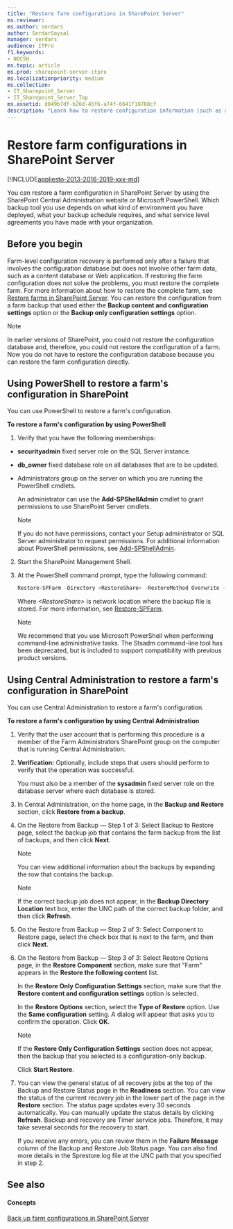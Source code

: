 ```yaml
---
title: "Restore farm configurations in SharePoint Server"
ms.reviewer: 
ms.author: serdars
author: SerdarSoysal
manager: serdars
audience: ITPro
f1.keywords:
- NOCSH
ms.topic: article
ms.prod: sharepoint-server-itpro
ms.localizationpriority: medium
ms.collection:
- IT_Sharepoint_Server
- IT_Sharepoint_Server_Top
ms.assetid: d849b7df-b26d-45f6-a74f-6641f18788cf
description: "Learn how to restore configuration information (such as antivirus, IRM, outbound email, and some customizations) for SharePoint Server."
---
```


# Restore farm configurations in SharePoint Server

[!INCLUDE[appliesto-2013-2016-2019-xxx-md](../includes/appliesto-2013-2016-2019-xxx-md.md)]
  
You can restore a farm configuration in SharePoint Server by using the SharePoint Central Administration website or Microsoft PowerShell. Which backup tool you use depends on what kind of environment you have deployed, what your backup schedule requires, and what service level agreements you have made with your organization.
  
    
## Before you begin
<a name="begin"> </a>

Farm-level configuration recovery is performed only after a failure that involves the configuration database but does not involve other farm data, such as a content database or Web application. If restoring the farm configuration does not solve the problems, you must restore the complete farm. For more information about how to restore the complete farm, see [Restore farms in SharePoint Server](restore-a-farm.md). You can restore the configuration from a farm backup that used either the **Backup content and configuration settings** option or the **Backup only configuration settings** option. 
  
> [!NOTE]
> In earlier versions of SharePoint, you could not restore the configuration database and, therefore, you could not restore the configuration of a farm. Now you do not have to restore the configuration database because you can restore the farm configuration directly. 
  
## Using PowerShell to restore a farm's configuration in SharePoint
<a name="proc1"> </a>

You can use PowerShell to restore a farm's configuration.
  
 **To restore a farm's configuration by using PowerShell**
  
1. Verify that you have the following memberships:
    
  - **securityadmin** fixed server role on the SQL Server instance. 
    
  - **db_owner** fixed database role on all databases that are to be updated. 
    
  - Administrators group on the server on which you are running the PowerShell cmdlets.
    
    An administrator can use the **Add-SPShellAdmin** cmdlet to grant permissions to use SharePoint Server cmdlets. 
    
    > [!NOTE]
    > If you do not have permissions, contact your Setup administrator or SQL Server administrator to request permissions. For additional information about PowerShell permissions, see [Add-SPShellAdmin](/powershell/module/sharepoint-server/Add-SPShellAdmin?view=sharepoint-ps). 
     
2. Start the SharePoint Management Shell.
    
3. At the PowerShell command prompt, type the following command:  
    
   ```powershell
   Restore-SPFarm -Directory <RestoreShare> -RestoreMethod Overwrite -ConfigurationOnly
   ```

   Where _\<RestoreShare\>_ is network location where the backup file is stored. For more information, see [Restore-SPFarm](/powershell/module/sharepoint-server/Restore-SPFarm?view=sharepoint-ps). 

   > [!NOTE]
   > We recommend that you use Microsoft PowerShell when performing command-line administrative tasks. The Stsadm command-line tool has been deprecated, but is included to support compatibility with previous product versions. 
  
## Using Central Administration to restore a farm's configuration in SharePoint
<a name="proc2"> </a>

You can use Central Administration to restore a farm's configuration.
  
 **To restore a farm's configuration by using Central Administration**
  
1. Verify that the user account that is performing this procedure is a member of the Farm Administrators SharePoint group on the computer that is running Central Administration.
    
2. **Verification:** Optionally, include steps that users should perform to verify that the operation was successful. 
    
    You must also be a member of the **sysadmin** fixed server role on the database server where each database is stored. 
    
3. In Central Administration, on the home page, in the **Backup and Restore** section, click **Restore from a backup**.
    
4. On the Restore from Backup — Step 1 of 3: Select Backup to Restore page, select the backup job that contains the farm backup from the list of backups, and then click **Next**.
    
    > [!NOTE]
    > You can view additional information about the backups by expanding the row that contains the backup. 
  
    > [!NOTE]
    > If the correct backup job does not appear, in the **Backup Directory Location** text box, enter the UNC path of the correct backup folder, and then click **Refresh**. 
  
5. On the Restore from Backup — Step 2 of 3: Select Component to Restore page, select the check box that is next to the farm, and then click **Next**.
    
6. On the Restore from Backup — Step 3 of 3: Select Restore Options page, in the **Restore Component** section, make sure that "Farm" appears in the **Restore the following content** list. 
    
    In the **Restore Only Configuration Settings** section, make sure that the **Restore content and configuration settings** option is selected. 
    
    In the **Restore Options** section, select the **Type of Restore** option. Use the **Same configuration** setting. A dialog will appear that asks you to confirm the operation. Click **OK**.
    
    > [!NOTE]
    > If the **Restore Only Configuration Settings** section does not appear, then the backup that you selected is a configuration-only backup. 
  
    Click **Start Restore**.
    
7. You can view the general status of all recovery jobs at the top of the Backup and Restore Status page in the **Readiness** section. You can view the status of the current recovery job in the lower part of the page in the **Restore** section. The status page updates every 30 seconds automatically. You can manually update the status details by clicking **Refresh**. Backup and recovery are Timer service jobs. Therefore, it may take several seconds for the recovery to start.
    
    If you receive any errors, you can review them in the **Failure Message** column of the Backup and Restore Job Status page. You can also find more details in the Sprestore.log file at the UNC path that you specified in step 2. 
    
## See also
<a name="proc2"> </a>

#### Concepts

[Back up farm configurations in SharePoint Server](back-up-a-farm-configuration.md)


